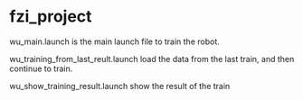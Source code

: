 # fzi_project
wu_main.launch is the main launch file to train the robot.

wu_training_from_last_reult.launch load the data from the last train, and then continue to train.

wu_show_training_result.launch show the result of the train
